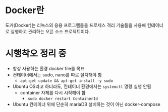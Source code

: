 # Docker란

도커(Docker)는 리눅스의 응용 프로그램들을 프로세스 격리 기술들을 사용해 컨테이너로 실행하고 관리하는 오픈 소스 프로젝트이다.


# 시행착오 정리 중
- 항상 사용하는 환경 docker file를 목표
- 컨테이너에서는 sudo, nano를 따로 설치해야 함
    - `apt-get update && apt-get install -y sudo`
- Ubuntu OS라고 하더라도, 컨테이너 환경에서는 `systemctl` 명령 실행 안됨
    - container 자체를 다시 시작해야 함
        - `sudo docker restart ContainerId`
- Ubuntu 컨테이너 위에 단순히 mariaDB 설치하는 것이 아닌 docker-compose
